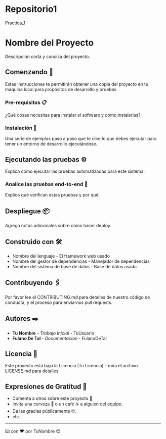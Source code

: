 # Repositorio1
Practica_1
# Nombre del Proyecto

Descripción corta y concisa del proyecto.

## Comenzando 🚀

Estas instrucciones te permitirán obtener una copia del proyecto en tu máquina local para propósitos de desarrollo y pruebas.

### Pre-requisitos 📋

¿Qué cosas necesitas para instalar el software y cómo instalarlas?


### Instalación 🔧

Una serie de ejemplos paso a paso que te dice lo que debes ejecutar para tener un entorno de desarrollo ejecutándose.


## Ejecutando las pruebas ⚙️

Explica cómo ejecutar las pruebas automatizadas para este sistema.

### Analice las pruebas end-to-end 🔩

Explica qué verifican estas pruebas y por qué.


## Despliegue 📦

Agrega notas adicionales sobre cómo hacer deploy.

## Construido con 🛠️

* Nombre del lenguaje - El framework web usado
* Nombre del gestor de dependencias - Manejador de dependencias
* Nombre del sistema de base de datos - Base de datos usada

## Contribuyendo 🖇️

Por favor lee el CONTRIBUTING.md para detalles de nuestro código de conducta, y el proceso para enviarnos pull requests.

## Autores ✒️

* **Tu Nombre** - *Trabajo Inicial* - TuUsuario
* **Fulano De Tal** - *Documentación* - FulanoDeTal

## Licencia 📄

Este proyecto está bajo la Licencia (Tu Licencia) - mira el archivo LICENSE.md para detalles

## Expresiones de Gratitud 🎁

* Comenta a otros sobre este proyecto 📢
* Invita una cerveza 🍺 o un café ☕ a alguien del equipo. 
* Da las gracias públicamente 🤓.
* etc.

---
⌨️ con ❤️ por TuNombre 😊
